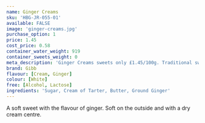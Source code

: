 ```yaml
---
name: Ginger Creams
sku: 'HBG-JR-055-01'
available: FALSE
image: 'ginger-creams.jpg'
purchase_option: 1
price: 1.45
cost_price: 0.58
container_water_weight: 919
container_sweets_weight: 0
meta_description: 'Ginger Creams sweets only £1.45/100g. Traditional sweets and more at Humbugs Confectionery Store. Specialists in satisfying your sweet tooth!'
brand: Gibb
flavour: [Cream, Ginger]
colour: [White]
free: [Alcohol, Lactose]
ingredients: 'Sugar, Cream of Tarter, Butter, Ground Ginger'
---
```

A soft sweet with the flavour of ginger. Soft on the outside and with a dry cream centre.